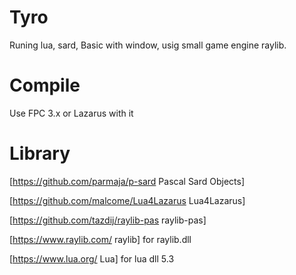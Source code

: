 # Tyro

Runing lua, sard, Basic with window, usig small game engine raylib.

# Compile

Use FPC 3.x or Lazarus with it

# Library

[https://github.com/parmaja/p-sard Pascal Sard Objects]

[https://github.com/malcome/Lua4Lazarus Lua4Lazarus]

[https://github.com/tazdij/raylib-pas raylib-pas]

[https://www.raylib.com/ raylib] for raylib.dll

[https://www.lua.org/ Lua] for lua dll 5.3


